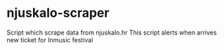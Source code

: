 # njuskalo-scraper
Script which scrape data from njuskalo.hr
This script alerts when arrives new ticket for Inmusic festival

